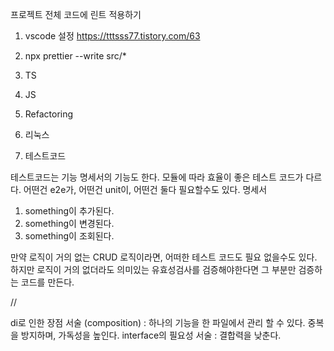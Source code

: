 프로젝트 전체 코드에 린트 적용하기

1. vscode 설정 https://tttsss77.tistory.com/63
2. npx prettier --write src/\*

3. TS
4. JS
5. Refactoring
6. 리눅스
7. 테스트코드

테스트코드는 기능 명세서의 기능도 한다.
모듈에 따라 효율이 좋은 테스트 코드가 다르다. 어떤건 e2e가, 어떤건 unit이, 어떤건 둘다 필요할수도 있다.
명세서
1. something이 추가된다.
2. something이 변경된다.
3. something이 조회된다.

만약 로직이 거의 없는 CRUD 로직이라면, 어떠한 테스트 코드도 필요 없을수도 있다.
하지만 로직이 거의 없더라도 의미있는 유효성검사를 검증해야한다면 그 부분만 검증하는 코드를 만든다.

//

di로 인한 장점 서술 (composition) : 하나의 기능을 한 파일에서 관리 할 수 있다. 중복을 방지하며, 가독성을 높인다.
interface의 필요성 서술 : 결합력을 낮춘다.